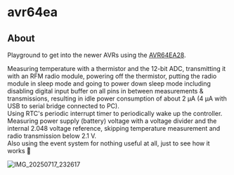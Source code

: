 # avr64ea

## About

Playground to get into the newer AVRs using the [AVR64EA28](https://www.microchip.com/en-us/product/AVR64EA28).  

Measuring temperature with a thermistor and the 12-bit ADC, transmitting it with 
an RFM radio module, powering off the thermistor, putting the radio module in 
sleep mode and going to power down sleep mode including disabling digital input 
buffer on all pins in between measurements & transmissions, resulting in idle 
power consumption of about 2 µA (4 µA with USB to serial bridge connected to PC).  
Using RTC's periodic interrupt timer to periodically wake up the controller.  
Measuring power supply (battery) voltage with a voltage divider and the internal 
2.048 voltage reference, skipping temperature measurement and radio transmission below 
2.1 V.  
Also using the event system for nothing useful at all, just to see how it works 👀

![IMG_20250717_232617](https://github.com/user-attachments/assets/50fb9e70-7732-4ab2-9bdc-80dddf8f4a9e)
